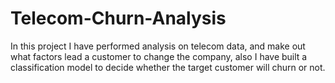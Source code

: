# Telecom-Churn-Analysis
In this project I have performed analysis on telecom data, and make out what factors lead a customer to change the company, also I have built a classification model to decide whether the target customer will churn or not. 
